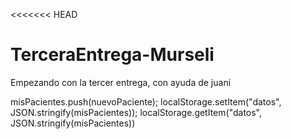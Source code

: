 <<<<<<< HEAD
# TerceraEntrega-Murseli
Empezando con la tercer entrega, con ayuda de juani

  misPacientes.push(nuevoPaciente);
  localStorage.setItem("datos", JSON.stringify(misPacientes));
  localStorage.getItem("datos",  JSON.stringify(misPacientes))
